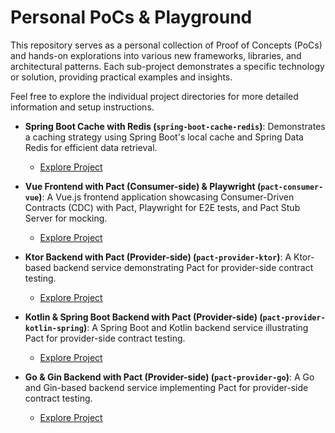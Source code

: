 # Personal PoCs & Playground

This repository serves as a personal collection of Proof of Concepts (PoCs) and hands-on explorations into various new frameworks, libraries, and architectural patterns. Each sub-project demonstrates a specific technology or solution, providing practical examples and insights.

Feel free to explore the individual project directories for more detailed information and setup instructions.

*   **Spring Boot Cache with Redis (`spring-boot-cache-redis`)**: Demonstrates a caching strategy using Spring Boot's local cache and Spring Data Redis for efficient data retrieval.
    *   [Explore Project](https://github.com/sbonoc/poc/tree/master/spring-boot-cache-redis)

*   **Vue Frontend with Pact (Consumer-side) & Playwright (`pact-consumer-vue`)**: A Vue.js frontend application showcasing Consumer-Driven Contracts (CDC) with Pact, Playwright for E2E tests, and Pact Stub Server for mocking.
    *   [Explore Project](https://github.com/sbonoc/poc/tree/master/pact-consumer-vue)

*   **Ktor Backend with Pact (Provider-side) (`pact-provider-ktor`)**: A Ktor-based backend service demonstrating Pact for provider-side contract testing.
    *   [Explore Project](https://github.com/sbonoc/poc/tree/master/pact-provider-ktor)

*   **Kotlin & Spring Boot Backend with Pact (Provider-side) (`pact-provider-kotlin-spring`)**: A Spring Boot and Kotlin backend service illustrating Pact for provider-side contract testing.
    *   [Explore Project](https://github.com/sbonoc/poc/tree/master/pact-provider-kotlin-spring)

*   **Go & Gin Backend with Pact (Provider-side) (`pact-provider-go`)**: A Go and Gin-based backend service implementing Pact for provider-side contract testing.
    *   [Explore Project](https://github.com/sbonoc/poc/tree/master/pact-provider-go)
